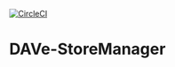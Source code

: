 [![CircleCI](https://circleci.com/gh/Deutsche-Boerse-Risk/DAVe-StoreManager.svg?style=svg)](https://circleci.com/gh/Deutsche-Boerse-Risk/DAVe-StoreManager)


# DAVe-StoreManager
